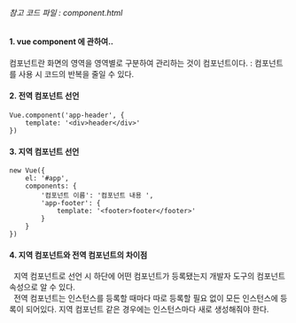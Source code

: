###### 참고 코드 파일 : component.html

#### 1. vue component 에 관하여..

컴포넌트란 화면의 영역을 영역별로 구분하여 관리하는 것이 컴포넌트이다. 
: 컴포넌트를 사용 시 코드의 반복을 줄일 수 있다. 

#### 2. 전역 컴포넌트 선언

```
Vue.component('app-header', {
    template: '<div>header</div>'
})
```

#### 3. 지역 컴포넌트 선언 

```
new Vue({
    el: '#app',
    components: {
        '컴포넌트 이름': '컴포넌트 내용 ',
        'app-footer': {
            template: '<footer>footer</footer>'
        }
    }
})
```

#### 4. 지역 컴포넌트와 전역 컴포넌트의 차이점 
&nbsp;  지역 컴포넌트로 선언 시 하단에 어떤 컴포넌트가 등록됐는지 개발자 도구의 컴포넌트 속성으로 알 수 있다. <br>
&nbsp; 전역 컴포넌트는 인스턴스를 등록할 때마다 따로 등록할 필요 없이 모든 인스턴스에 등록이 되어있다. 지역 컴포넌트 같은 경우에는 인스턴스마다 새로 생성해줘야 한다.
